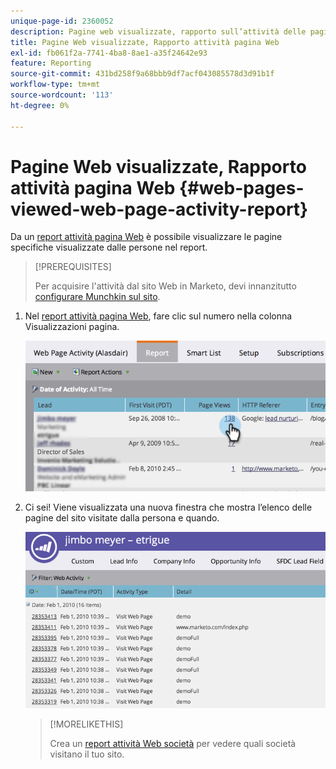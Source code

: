 ```yaml
---
unique-page-id: 2360052
description: Pagine web visualizzate, rapporto sull’attività delle pagine web - Documenti Marketo - Documentazione del prodotto
title: Pagine Web visualizzate, Rapporto attività pagina Web
exl-id: fb061f2a-7741-4ba8-8ae1-a35f24642e93
feature: Reporting
source-git-commit: 431bd258f9a68bbb9df7acf043085578d3d91b1f
workflow-type: tm+mt
source-wordcount: '113'
ht-degree: 0%

---
```


# Pagine Web visualizzate, Rapporto attività pagina Web {#web-pages-viewed-web-page-activity-report}

Da un [report attività pagina Web](/help/marketo/product-docs/reporting/basic-reporting/report-types/web-page-activity-report.md) è possibile visualizzare le pagine specifiche visualizzate dalle persone nel report.

>[!PREREQUISITES]
>
>Per acquisire l&#39;attività dal sito Web in Marketo, devi innanzitutto [configurare Munchkin sul sito](/help/marketo/product-docs/administration/additional-integrations/add-munchkin-tracking-code-to-your-website.md).

1. Nel [report attività pagina Web](/help/marketo/product-docs/reporting/basic-reporting/report-types/web-page-activity-report.md), fare clic sul numero nella colonna Visualizzazioni pagina.

   ![](assets/image2014-9-16-14-3a54-3a8.png)

1. Ci sei! Viene visualizzata una nuova finestra che mostra l’elenco delle pagine del sito visitate dalla persona e quando.

   ![](assets/image2014-9-16-14-3a54-3a12.png)

   >[!MORELIKETHIS]
   >
   >Crea un [report attività Web società](/help/marketo/product-docs/reporting/basic-reporting/report-types/company-web-activity-report.md) per vedere quali società visitano il tuo sito.
